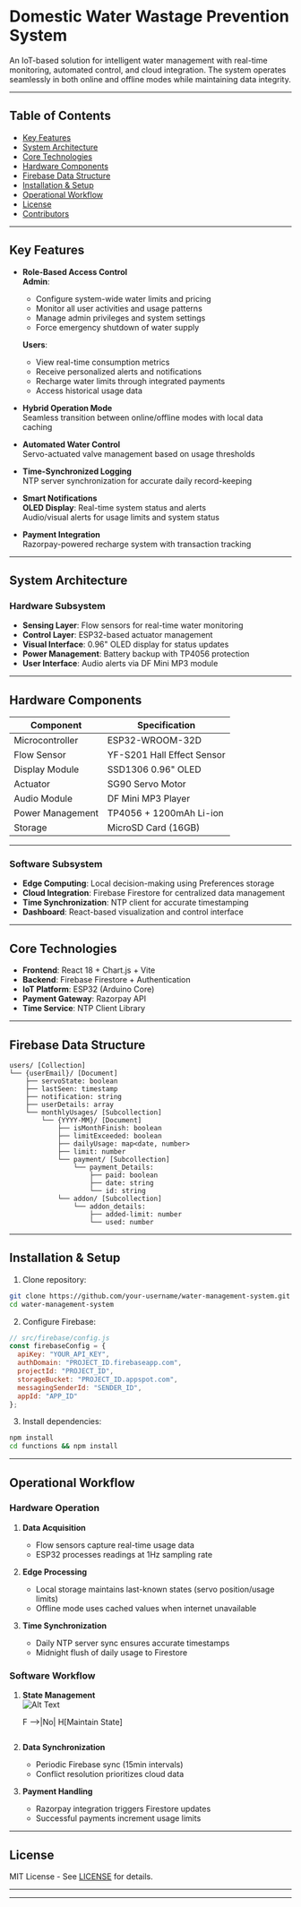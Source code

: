 # Domestic Water Wastage Prevention System

An IoT-based solution for intelligent water management with real-time monitoring, automated control, and cloud integration. The system operates seamlessly in both online and offline modes while maintaining data integrity.

---

## Table of Contents
- [Key Features](#key-features)
- [System Architecture](#system-architecture)
- [Core Technologies](#core-technologies)
- [Hardware Components](#hardware-components)
- [Firebase Data Structure](#firebase-data-structure)
- [Installation & Setup](#installation--setup)
- [Operational Workflow](#operational-workflow)
- [License](#license)
- [Contributors](#contributors)

---

## Key Features

- **Role-Based Access Control**  
  **Admin**:  
  - Configure system-wide water limits and pricing  
  - Monitor all user activities and usage patterns  
  - Manage admin privileges and system settings  
  - Force emergency shutdown of water supply  
  
  **Users**:  
  - View real-time consumption metrics  
  - Receive personalized alerts and notifications  
  - Recharge water limits through integrated payments  
  - Access historical usage data  

- **Hybrid Operation Mode**  
  Seamless transition between online/offline modes with local data caching
- **Automated Water Control**  
  Servo-actuated valve management based on usage thresholds
- **Time-Synchronized Logging**  
  NTP server synchronization for accurate daily record-keeping
- **Smart Notifications**  
  **OLED Display**: Real-time system status and alerts  
  Audio/visual alerts for usage limits and system status
- **Payment Integration**  
  Razorpay-powered recharge system with transaction tracking

---


## System Architecture

### Hardware Subsystem
- **Sensing Layer**: Flow sensors for real-time water monitoring
- **Control Layer**: ESP32-based actuator management
- **Visual Interface**: 0.96" OLED display for status updates
- **Power Management**: Battery backup with TP4056 protection
- **User Interface**: Audio alerts via DF Mini MP3 module

---

## Hardware Components

| Component               | Specification                  |
|-------------------------|--------------------------------|
| Microcontroller         | ESP32-WROOM-32D               |
| Flow Sensor             | YF-S201 Hall Effect Sensor    |
| Display Module          | SSD1306 0.96" OLED            |
| Actuator                | SG90 Servo Motor              |
| Audio Module            | DF Mini MP3 Player            |
| Power Management        | TP4056 + 1200mAh Li-ion       |
| Storage                 | MicroSD Card (16GB)           |

---

### Software Subsystem
- **Edge Computing**: Local decision-making using Preferences storage
- **Cloud Integration**: Firebase Firestore for centralized data management
- **Time Synchronization**: NTP client for accurate timestamping
- **Dashboard**: React-based visualization and control interface

---

## Core Technologies

- **Frontend**: React 18 + Chart.js + Vite
- **Backend**: Firebase Firestore + Authentication
- **IoT Platform**: ESP32 (Arduino Core)
- **Payment Gateway**: Razorpay API
- **Time Service**: NTP Client Library


    

---

## Firebase Data Structure

```plaintext
users/ [Collection]
└── {userEmail}/ [Document]
    ├── servoState: boolean
    ├── lastSeen: timestamp
    ├── notification: string
    ├── userDetails: array
    └── monthlyUsages/ [Subcollection]
        └── {YYYY-MM}/ [Document]
            ├── isMonthFinish: boolean
            ├── limitExceeded: boolean
            ├── dailyUsage: map<date, number>
            ├── limit: number
            └── payment/ [Subcollection]
                └── payment_Details:
                    ├── paid: boolean
                    ├── date: string
                    └── id: string
            └── addon/ [Subcollection]
                └── addon_details:
                    ├── added-limit: number
                    └── used: number
```

---

## Installation & Setup

1. Clone repository:
```bash
git clone https://github.com/your-username/water-management-system.git
cd water-management-system
```

2. Configure Firebase:
```javascript
// src/firebase/config.js
const firebaseConfig = {
  apiKey: "YOUR_API_KEY",
  authDomain: "PROJECT_ID.firebaseapp.com",
  projectId: "PROJECT_ID",
  storageBucket: "PROJECT_ID.appspot.com",
  messagingSenderId: "SENDER_ID",
  appId: "APP_ID"
};
```

3. Install dependencies:
```bash
npm install
cd functions && npm install
```

---

## Operational Workflow

### Hardware Operation
1. **Data Acquisition**  
   - Flow sensors capture real-time usage data
   - ESP32 processes readings at 1Hz sampling rate

2. **Edge Processing**  
   - Local storage maintains last-known states (servo position/usage limits)
   - Offline mode uses cached values when internet unavailable

3. **Time Synchronization**  
   - Daily NTP server sync ensures accurate timestamps
   - Midnight flush of daily usage to Firestore

### Software Workflow
1. **State Management**  
![Alt Text](image.png)

   F -->|No| H[Maintain State]
   ```

2. **Data Synchronization**  
   - Periodic Firebase sync (15min intervals)
   - Conflict resolution prioritizes cloud data

3. **Payment Handling**  
   - Razorpay integration triggers Firestore updates
   - Successful payments increment usage limits

---

## License

MIT License - See [LICENSE](LICENSE) for details.

---


---



